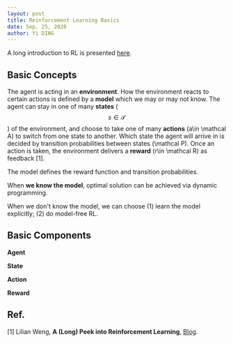 ```yaml
---
layout: post
title: Reinforcement Learning Basics
date: Sep. 25, 2020
author: Yi DING
---
```


A long introduction to RL is presented [here](https://lilianweng.github.io/lil-log/2018/02/19/a-long-peek-into-reinforcement-learning.html).

## Basic Concepts

The agent is acting in an **environment**. How the environment reacts to certain actions is defined by a **model** which we may or may not know. The agent can stay in one of many **states** ($$s\in \mathcal S$$) of the environment, and choose to take one of many **actions** (a\in \mathcal A) to switch from one state to another. Which state the agent will arrive in is decided by transition probabilities between states (\mathcal P). Once an action is taken, the environment delivers a **reward** (r\in \mathcal R) as feedback [1].

The model defines the reward function and transition probabilities.

When **we know the model**, optimal solution can be achieved via dynamic programming.

When we don't know the model, we can choose (1) learn the model explicitly; (2) do model-free RL.

## Basic Components





**Agent**

**State**

**Action**

**Reward**



## Ref.

[1] Lilian Weng, **A (Long) Peek into Reinforcement Learning**, [Blog](https://lilianweng.github.io/lil-log/2018/02/19/a-long-peek-into-reinforcement-learning.html).

